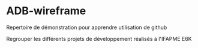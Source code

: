 # ADB-wireframe

Repertoire de démonstration pour apprendre utilisation de github

Regrouper les différents projets de développement réalisés à l'IFAPME E6K
